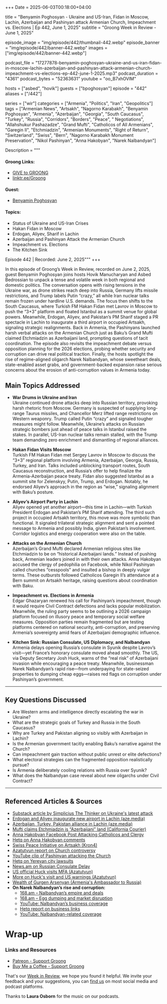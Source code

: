 +++
Date = 2025-06-03T00:18:00+04:00

title = "Benyamin   Poghosyan - Ukraine and US-Iran, Fidan in Moscow, Lachin, Azerbaijan and Pashinyan attack Armenian Church, Impeachment vs. Elections | Ep 442, June 1, 2025"
subtitle = "Groong Week in Review - June 1, 2025"

episode_image = "img/episode/442/thumbnail-442.webp"
episode_banner = "img/episode/442/banner-442.webp"
images = ["img/episode/442/banner-442.webp"]

podcast_file     = "17277878-benyamin-poghosyan-ukraine-and-us-iran-fidan-in-moscow-lachin-azerbaijan-and-pashinyan-attack-armenian-church-impeachment-vs-elections-ep-442-june-1-2025.mp3"
podcast_duration = "4361"
podcast_bytes    = "52363631"
youtube          = "oo_B7xhOVlM"

hosts = ["asbed", "hovik"]
guests = ["bpoghosyan"]
episode = "442"
aliases = ["/442"]

series = ["wir"]
categories = ["Armenia", "Politics", "Iran", "Geopolitics"]
tags = ["Armenian News", "Artsakh", "Nagorno Karabakh", "Benyamin Poghosyan", "Armenia", "Azerbaijan", "Georgia", "South Caucasus", "Turkey", "Russia", "Corridors", "Borders", "Peace", " Negotiations", "Allahshukur Pashazadze", "Grand Mufti", "Catholicos of All Armenians", "Garegin II", "Etchmiadzin", "Armenian Monuments", "Right of Return", "Switzerland", "Swiss", "Bern", "Nagorno Karabakh Monument Preservation", "Nikol Pashinyan", "Anna Hakobyan", "Narek Nalbandyan"]

Description = """

#### Groong Links:
* [GIVE to GROONG](https://podcasts.groong.org/donate)
* [linktr.ee/Groong](https://linktr.ee/groong)

#### Guest:
* [Benyamin Poghosyan](https://podcasts.groong.org/guest/bpoghosyan)

#### Topics:
* Status of Ukraine and US-Iran Crises
* Hakan Fidan in Moscow
* Erdogan, Aliyev, Sharif in Lachin
* Azerbaijan and Pashinyan Attack the Armenian Church
* Impeachment vs. Elections
* The Kitchen Sink

Episode 442 | Recorded: June 2, 2025"""
+++

In this episode of Groong’s Week in Review, recorded on June 2, 2025, guest Benyamin Poghosyan joins hosts Hovik Manucharyan and Asbed Bedrossian to unpack a tense and volatile week in both regional and domestic politics. The conversation opens with rising tensions in the Ukraine war, as drone strikes reach deep into Russia, Germany lifts missile restrictions, and Trump labels Putin “crazy,” all while Iran nuclear talks remain frozen under hardline U.S. demands. The focus then shifts to the South Caucasus, where Turkish FM Hakan Fidan met Lavrov in Moscow to push the “3+3” platform and floated Istanbul as a summit venue for global powers. Meanwhile, Erdogan, Aliyev, and Pakistan’s PM Sharif staged a PR spectacle in Lachin to inaugurate a third airport in occupied Artsakh, signaling strategic realignments. Back in Armenia, the Pashinyans launched harsh verbal attacks on the Armenian Church just as Baku’s Grand Mufti claimed Etchmiadzin as Azerbaijani land, prompting questions of tacit coordination. The episode also revisits the impeachment debate versus opposition planning for the 2026 elections, probing whether security and corruption can drive real political traction. Finally, the hosts spotlight the rise of regime-aligned oligarch Narek Nalbandyan, whose sweetheart deals, state-enabled asset grabs, and government-backed expansion raise serious concerns about the erosion of anti-corruption values in Armenia today.

## Main Topics Addressed

- **War Drums in Ukraine and Iran**  
  Ukraine continued drone attacks deep into Russian territory, provoking harsh rhetoric from Moscow. Germany is suspected of supplying long-range Taurus missiles, and Chancellor Merz lifted range restrictions on Western weaponry. Trump called Putin “crazy” and signaled tougher measures might follow. Meanwhile, Ukraine’s attacks on Russian strategic bombers just ahead of peace talks in Istanbul raised the stakes. In parallel, US-Iran nuclear talks remain stalled, with the Trump team demanding zero enrichment and dismantling of regional alliances.

- **Hakan Fidan Visits Moscow**  
  Turkish FM Hakan Fidan met Sergey Lavrov in Moscow to discuss the “3+3” regional platform involving Armenia, Azerbaijan, Georgia, Russia, Turkey, and Iran. Talks included unblocking transport routes, South Caucasus reconstruction, and Russia’s offer to help finalize the Armenia-Azerbaijan peace treaty. Fidan also suggested Istanbul as a summit site for Zelenskyy, Putin, Trump, and Erdogan. Notably, he endorsed Aliyev’s approach in the region as “wise,” signaling alignment with Baku’s posture.

- **Aliyev’s Airport Party in Lachin**  
  Aliyev opened yet another airport—this time in Lachin—with Turkish President Erdogan and Pakistan’s PM Sharif attending. The third such project in occupied Artsakh territory, this move was more symbolic than functional. It signaled trilateral strategic alignment and sent a pointed message to Armenia and possibly India, given Pakistan’s involvement. Corridor logistics and energy cooperation were also on the table.

- **Attacks on the Armenian Church**  
  Azerbaijan’s Grand Mufti declared Armenian religious sites like Etchmiadzin to be on “historical Azerbaijani lands.” Instead of pushing back, Armenian leaders joined in with their own attacks. Anna Hakobyan accused the clergy of pedophilia on Facebook, while Nikol Pashinyan called churches “cesspools” and insulted a bishop in deeply vulgar terms. These outbursts followed Catholicos Garegin II’s attendance at a Bern summit on Artsakh heritage, raising questions about coordination with Baku.

- **Impeachment vs. Elections in Armenia**  
  Edgar Ghazaryan renewed his call for Pashinyan’s impeachment, though it would require Civil Contract defections and lacks popular mobilization. Meanwhile, the ruling party seems to be outlining a 2026 campaign platform focused on illusory peace and temporary social welfare measures. Opposition parties remain fragmented but are testing platforms centered on national security, anti-corruption, and preserving Armenia’s sovereignty amid fears of Azerbaijani demographic influence.

- **Kitchen Sink: Russian Consulate, US Diplomacy, and Nalbandyan**  
  Armenia delays opening Russia’s consulate in Syunik despite Lavrov’s visit—yet France’s honorary consulate moved ahead smoothly. The US, via Deputy Secretary Josh Huck, warns of the “real risk” of Azerbaijani invasion while encouraging a peace treaty. Meanwhile, businessman Narek Nalbandyan’s rapid rise—from underpaying for state-seized properties to dumping cheap eggs—raises red flags on corruption under Pashinyan’s government.

---

## Key Questions Discussed

- Are Western arms and intelligence directly escalating the war in Ukraine?
- What are the strategic goals of Turkey and Russia in the South Caucasus?
- Why are Turkey and Pakistan aligning so visibly with Azerbaijan in Lachin?
- Is the Armenian government tacitly enabling Baku’s narrative against the Church?
- Can impeachment gain traction without public unrest or elite defections?
- What electoral strategies can the fragmented opposition realistically pursue?
- Is Armenia deliberately cooling relations with Russia over Syunik?
- What does the Nalbandyan case reveal about new oligarchs under Civil Contract?

---

## Referenced Articles & Sources

- [Substack article by Simplicius The Thinker on Ukraine's latest attack](https://substack.com/home/post/p-164944531)
- [Erdogan and Aliyev inaugurate new airport in Lachin (aze.media)](https://aze.media/erdogan-aliyev-inaugurate-new-airport-in-liberated-lachin/)
- [Azerbaijan, Turkey, Pakistan alliance in Lachin (aze.media)](https://aze.media/a-future-alliance-takes-shape-in-lachin-as-azerbaijan-turkiye-and-pakistan-strengthen-strategic-partnership/)
- [Mufti claims Etchmiadzin is “Azerbaijani” land (California Courier)](https://www.thecaliforniacourier.com/azerbaijans-islamic-sheikh-calls-etchmiadzin-historical-azerbaijani-land/)
- [Anna Hakobyan Facebook Post Attacking Catholicos and Clergy](https://www.facebook.com/wifeofarmenianPM/posts/pfbid0GN57zVZmxpzVB9wUTG1PKELHoL2zLRkxAH7xhHkjDaxjdgDs6WtUoSwjnY3Mr4uPl)
- [Hetq on Anna Hakobyan comments](https://www.hetq.am/hy/article/166403)
- [Swiss Peace Initiative on Artsakh (Kron4)](https://www.kron4.com/business/press-releases/ein-presswire/816359399/swiss-peace-initiative-for-nagorno-karabakh-launched-in-bern/)
- [Azatutyun report on Church controversy](https://www.azatutyun.am/a/33429832.html)
- [YouTube clip of Pashinyan attacking the Church](https://www.youtube.com/shorts/W9OAtkK8h4Q)
- [Hetq on Yerevan city lawsuits](https://hetq.am/hy/article/174541)
- [News.am on Russian Consulate Delay](https://news.am/arm/news/885137.html)
- [US official Huck visits MFA (Azatutyun)](https://www.azatutyun.am/a/33428906.html)
- [More on Huck's visit and US warnings (Azatutyun)](https://www.azatutyun.am/a/33428884.html)
- [Wealth of Gurgen Arsenyan (Armenia's Ambassador to Russia)](https://168.am/2025/06/01/2223446.html)
- **On Narek Nalbandyan’s rise and corruption:**
  - [168.am – Nalbandyan’s empire and deals](https://168.am/2025/05/30/2221830.html)
  - [168.am – Egg dumping and market disruption](https://168.am/2025/02/06/2163738.html)
  - [YouTube: Nalbandyan’s business coverage](https://www.youtube.com/watch?v=ye-Zdi2YczY)
  - [Hetq report on business links](https://hetq.am/en/article/162738)
  - [YouTube: Nalbandyan-related coverage](https://www.youtube.com/watch?v=wQRHN6y8CB8)

# Wrap-up

### **Links and Resources**
* [Patreon - Support Groong](https://www.patreon.com/ann_groong)
* [Buy Me a Coffee - Support Groong](https://www.buymeacoffee.com/groong)

That's our [Week in Review](https://podcasts.groong.org/), we hope you found it helpful. We invite your feedback and your suggestions, you can [find us](https://linktr.ee/groong) on most social media and podcast platforms.

Thanks to __Laura Osborn__ for the music on our podcasts.

